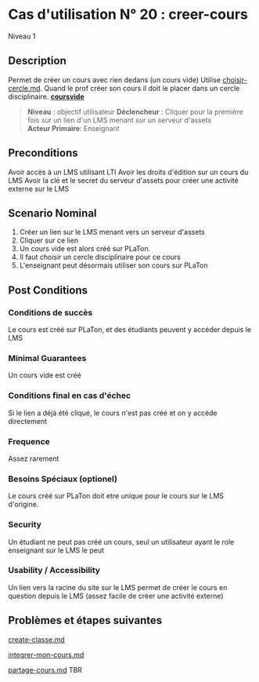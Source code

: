 
# Cas d'utilisation N° 20 :  creer-cours

Niveau 1

##	Description

Permet de créer un cours avec rien dedans (un cours vide) Utilise [choisir-cercle.md](choisir-cercle.md). Quand le prof créer son cours il doit le placer dans un cercle disciplinaire. **[coursvide](https://github.com/PremierLangage/plconception/blob/master/conception/concept/coursvide.md)**  

> **Niveau** : objectif utilisateur
> **Déclencheur** : Cliquer pour la première fois sur un lien d'un LMS menant sur un serveur d'assets  
> **Acteur Primaire**: Enseignant   
 
 
## Preconditions

Avoir accès à un LMS utilisant LTI
Avoir les droits d'édition sur un cours du LMS
Avoir la clé et le secret du serveur d'assets pour créer une activité externe sur le LMS

## Scenario Nominal

1.	Créer un lien sur le LMS menant vers un serveur d'assets  
2.	Cliquer sur ce lien
3.	Un cours vide est alors créé sur PLaTon.
4.	Il faut choisir un cercle disciplinaire pour ce cours
5. L'enseignant peut désormais utiliser son cours sur PLaTon


## Post Conditions
### Conditions de succès 
Le cours est créé sur PLaTon, et des étudiants peuvent y accéder depuis le LMS

### Minimal Guarantees
Un cours vide est créé

### Conditions final en cas d'échec
Si le lien a déjà été cliqué, le cours n'est pas créé et on y accède directement



### Frequence
Assez rarement

### Besoins Spéciaux (optionel)  
Le cours créé sur PLaTon doit etre unique pour le cours sur le LMS d'origine.

###	Security  
Un étudiant ne peut pas créé un cours, seul un utilisateur ayant le role enseignant sur le LMS le peut

###	Usability / Accessibility  
Un lien vers la racine du site sur le LMS permet de créer le cours en question depuis le LMS (assez facile de créer une activité externe)

##	Problèmes et étapes suivantes 

[create-classe.md](https://github.com/PremierLangage/platon-conception/blob/master/UC/Enseignant/create-classe.md)

[integrer-mon-cours.md](https://github.com/PremierLangage/platon-conception/blob/master/UC/Enseignant/integrer-mon-cours.md)

[partage-cours.md](https://github.com/PremierLangage/platon-conception/blob/master/UC/Enseignant/partage-cours.md)
TBR
